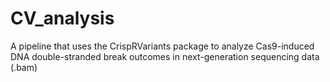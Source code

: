 # CV_analysis
A pipeline that uses the CrispRVariants package to analyze Cas9-induced DNA double-stranded break outcomes in next-generation sequencing data (.bam)
